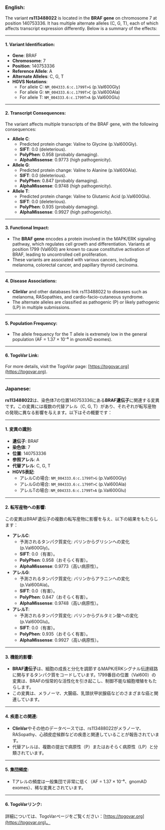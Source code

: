 ### English:
The variant **rs113488022** is located in the **BRAF gene** on chromosome 7 at position 140753336. It has multiple alternate alleles (C, G, T), each of which affects transcript expression differently. Below is a summary of the effects:

---

#### 1. **Variant Identification**:
- **Gene**: BRAF
- **Chromosome**: 7
- **Position**: 140753336
- **Reference Allele**: A
- **Alternate Alleles**: C, G, T
- **HGVS Notations**:
  - For allele C: `NM_004333.6:c.1799T>G` (p.Val600Gly)
  - For allele G: `NM_004333.6:c.1799T>C` (p.Val600Ala)
  - For allele T: `NM_004333.6:c.1799T>A` (p.Val600Glu)

---

#### 2. **Transcript Consequences**:
The variant affects multiple transcripts of the BRAF gene, with the following consequences:
- **Allele C**:
  - Predicted protein change: Valine to Glycine (p.Val600Gly).
  - **SIFT**: 0.0 (deleterious).
  - **PolyPhen**: 0.958 (probably damaging).
  - **AlphaMissense**: 0.9773 (high pathogenicity).
- **Allele G**:
  - Predicted protein change: Valine to Alanine (p.Val600Ala).
  - **SIFT**: 0.0 (deleterious).
  - **PolyPhen**: 0.847 (probably damaging).
  - **AlphaMissense**: 0.9748 (high pathogenicity).
- **Allele T**:
  - Predicted protein change: Valine to Glutamic Acid (p.Val600Glu).
  - **SIFT**: 0.0 (deleterious).
  - **PolyPhen**: 0.935 (probably damaging).
  - **AlphaMissense**: 0.9927 (high pathogenicity).

---

#### 3. **Functional Impact**:
- The **BRAF gene** encodes a protein involved in the MAPK/ERK signaling pathway, which regulates cell growth and differentiation. Variants at position 1799 (Val600) are known to cause constitutive activation of BRAF, leading to uncontrolled cell proliferation.
- These variants are associated with various cancers, including melanoma, colorectal cancer, and papillary thyroid carcinoma.

---

#### 4. **Disease Associations**:
- **ClinVar** and other databases link rs113488022 to diseases such as melanoma, RASopathies, and cardio-facio-cutaneous syndrome.
- The alternate alleles are classified as pathogenic (P) or likely pathogenic (LP) in multiple submissions.

---

#### 5. **Population Frequency**:
- The allele frequency for the T allele is extremely low in the general population (AF = 1.37 × 10⁻⁶ in gnomAD exomes).

---

#### 6. **TogoVar Link**:
For more details, visit the TogoVar page: [https://togovar.org](https://togovar.org).

---

### Japanese:
**rs113488022**は、染色体7の位置140753336にある**BRAF遺伝子**に関連する変異です。この変異には複数の代替アレル（C, G, T）があり、それぞれが転写産物の発現に異なる影響を与えます。以下はその概要です：

---

#### 1. **変異の識別**:
- **遺伝子**: BRAF
- **染色体**: 7
- **位置**: 140753336
- **参照アレル**: A
- **代替アレル**: C, G, T
- **HGVS表記**:
  - アレルCの場合: `NM_004333.6:c.1799T>G` (p.Val600Gly)
  - アレルGの場合: `NM_004333.6:c.1799T>C` (p.Val600Ala)
  - アレルTの場合: `NM_004333.6:c.1799T>A` (p.Val600Glu)

---

#### 2. **転写産物への影響**:
この変異はBRAF遺伝子の複数の転写産物に影響を与え、以下の結果をもたらします：
- **アレルC**:
  - 予測されるタンパク質変化: バリンからグリシンへの変化 (p.Val600Gly)。
  - **SIFT**: 0.0（有害）。
  - **PolyPhen**: 0.958（おそらく有害）。
  - **AlphaMissense**: 0.9773（高い病原性）。
- **アレルG**:
  - 予測されるタンパク質変化: バリンからアラニンへの変化 (p.Val600Ala)。
  - **SIFT**: 0.0（有害）。
  - **PolyPhen**: 0.847（おそらく有害）。
  - **AlphaMissense**: 0.9748（高い病原性）。
- **アレルT**:
  - 予測されるタンパク質変化: バリンからグルタミン酸への変化 (p.Val600Glu)。
  - **SIFT**: 0.0（有害）。
  - **PolyPhen**: 0.935（おそらく有害）。
  - **AlphaMissense**: 0.9927（高い病原性）。

---

#### 3. **機能的影響**:
- **BRAF遺伝子**は、細胞の成長と分化を調節するMAPK/ERKシグナル伝達経路に関与するタンパク質をコードしています。1799番目の位置（Val600）の変異は、BRAFの恒常的な活性化を引き起こし、制御不能な細胞増殖をもたらします。
- この変異は、メラノーマ、大腸癌、乳頭状甲状腺癌などのさまざまな癌と関連しています。

---

#### 4. **疾患との関連**:
- **ClinVar**やその他のデータベースでは、rs113488022がメラノーマ、RASopathy、心顔皮症候群などの疾患と関連していることが報告されています。
- 代替アレルは、複数の提出で病原性（P）またはおそらく病原性（LP）と分類されています。

---

#### 5. **集団頻度**:
- Tアレルの頻度は一般集団で非常に低く（AF = 1.37 × 10⁻⁶、gnomAD exomes）、稀な変異とされています。

---

#### 6. **TogoVarリンク**:
詳細については、TogoVarページをご覧ください：[https://togovar.org](https://togovar.org)。